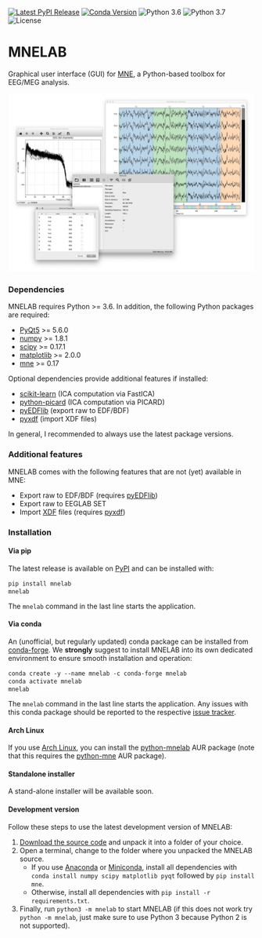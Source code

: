 [![Latest PyPI Release](https://img.shields.io/pypi/v/mnelab.svg)](https://pypi.org/project/mnelab/)
[![Conda Version](https://img.shields.io/conda/vn/conda-forge/mnelab.svg)](https://anaconda.org/conda-forge/mnelab)
![Python 3.6](https://img.shields.io/badge/python-3.6-green.svg)
![Python 3.7](https://img.shields.io/badge/python-3.7-green.svg)
![License](https://img.shields.io/badge/license-BSD-green.svg)

MNELAB
======

Graphical user interface (GUI) for [MNE](https://github.com/mne-tools/mne-python), a Python-based toolbox for EEG/MEG analysis.

![](https://raw.githubusercontent.com/cbrnr/mnelab/master/mnelab.png)

### Dependencies
MNELAB requires Python >= 3.6. In addition, the following Python packages are required:
- [PyQt5](https://www.riverbankcomputing.com/software/pyqt/download5) >= 5.6.0
- [numpy](http://www.numpy.org/) >= 1.8.1
- [scipy](https://www.scipy.org/scipylib/index.html) >= 0.17.1
- [matplotlib](https://matplotlib.org/) >= 2.0.0
- [mne](https://github.com/mne-tools/mne-python) >= 0.17

Optional dependencies provide additional features if installed:
- [scikit-learn]() (ICA computation via FastICA)
- [python-picard](https://pierreablin.github.io/picard/) (ICA computation via PICARD)
- [pyEDFlib](https://github.com/holgern/pyedflib) (export raw to EDF/BDF)
- [pyxdf](https://github.com/xdf-modules/xdf-Python) (import XDF files)

In general, I recommended to always use the latest package versions.

### Additional features
MNELAB comes with the following features that are not (yet) available in MNE:
- Export raw to EDF/BDF (requires [pyEDFlib](https://github.com/holgern/pyedflib))
- Export raw to EEGLAB SET
- Import [XDF](https://github.com/sccn/xdf/wiki/Specifications) files (requires [pyxdf](https://github.com/xdf-modules/xdf-Python))

### Installation
#### Via pip
The latest release is available on [PyPI](https://pypi.python.org/pypi) and can be installed with:
```
pip install mnelab
mnelab
```
The `mnelab` command in the last line starts the application.

#### Via conda
An (unofficial, but regularly updated) conda package can be installed from [conda-forge](https://conda-forge.org/).
We **strongly** suggest to install MNELAB into its own dedicated environment to ensure smooth installation
and operation:
```
conda create -y --name mnelab -c conda-forge mnelab
conda activate mnelab
mnelab
```
The `mnelab` command in the last line starts the application.
Any issues with this conda package should be reported to the respective
[issue tracker](https://github.com/conda-forge/mnelab-feedstock/issues).

#### Arch Linux
If you use [Arch Linux](https://www.archlinux.org/), you can install the [python-mnelab](https://aur.archlinux.org/packages/python-mnelab/) AUR package (note that this requires the [python-mne](https://aur.archlinux.org/packages/python-mne/) AUR package).


#### Standalone installer
A stand-alone installer will be available soon.


#### Development version
Follow these steps to use the latest development version of MNELAB:

1. [Download the source code](https://github.com/cbrnr/mnelab/archive/master.zip) and unpack it into a folder of your choice.
2. Open a terminal, change to the folder where you unpacked the MNELAB source.
    - If you use [Anaconda](https://www.anaconda.com/distribution/) or [Miniconda](https://docs.conda.io/en/latest/miniconda.html), install all dependencies with `conda install numpy scipy matplotlib pyqt` followed by `pip install mne`.
    - Otherwise, install all dependencies with `pip install -r requirements.txt`.
3. Finally, run `python3 -m mnelab` to start MNELAB (if this does not work try `python -m mnelab`, just make sure to use Python 3 because Python 2 is not supported).

